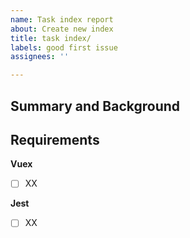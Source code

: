 ```yaml
---
name: Task index report
about: Create new index
title: task index/
labels: good first issue
assignees: ''

---
```


## Summary and Background

 <!-- [required] -->

## Requirements

 <!-- [required] -->

**Vuex**
- [ ] XX

**Jest**
- [ ] XX
